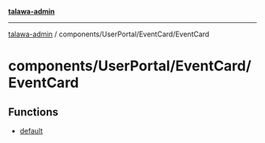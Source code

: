 [**talawa-admin**](../../../../README.md)

***

[talawa-admin](../../../../modules.md) / components/UserPortal/EventCard/EventCard

# components/UserPortal/EventCard/EventCard

## Functions

- [default](functions/default.md)
